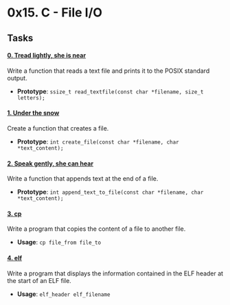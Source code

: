# 0x15. C - File I/O

## Tasks
#### [ 0. Tread lightly, she is near](0-read_textfile.c)
Write a function that reads a text file and prints it to the POSIX standard output.

- **Prototype**: ```ssize_t read_textfile(const char *filename, size_t letters);```

#### [ 1. Under the snow](1-create_file.c)
Create a function that creates a file.

- **Prototype**: ```int create_file(const char *filename, char *text_content);```

#### [ 2. Speak gently, she can hear](2-append_text_to_file.c)
Write a function that appends text at the end of a file.

- **Prototype**: ```int append_text_to_file(const char *filename, char *text_content);```

#### [ 3. cp](3-cp.c)
Write a program that copies the content of a file to another file.

- **Usage**: ```cp file_from file_to```

#### [4. elf](100-elf_header.c)
Write a program that displays the information contained in the ELF header at the start of an ELF file.

- **Usage**: ```elf_header elf_filename```

